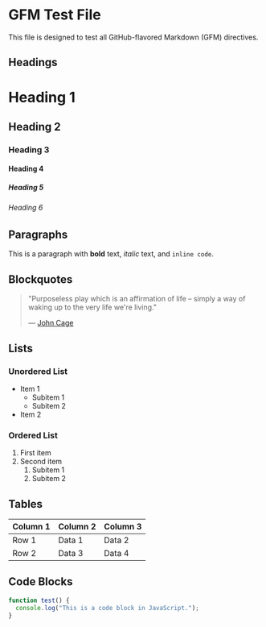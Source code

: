 # GFM Test File

This file is designed to test all GitHub-flavored Markdown (GFM) directives.

## Headings

# Heading 1
## Heading 2
### Heading 3
#### Heading 4
##### Heading 5
###### Heading 6

## Paragraphs

This is a paragraph with **bold** text, *italic* text, and `inline code`.

## Blockquotes

> "Purposeless play which is an affirmation of life – simply a way of waking up to the very life we're living."
> 
> — [John Cage](https://en.wikipedia.org/wiki/John_Cage)

## Lists

### Unordered List
- Item 1
  - Subitem 1
  - Subitem 2
- Item 2

### Ordered List
1. First item
2. Second item
   1. Subitem 1
   2. Subitem 2

## Tables

| Column 1 | Column 2 | Column 3 |
|----------|----------|----------|
| Row 1    | Data 1   | Data 2   |
| Row 2    | Data 3   | Data 4   |

## Code Blocks

```javascript
function test() {
  console.log("This is a code block in JavaScript.");
}


